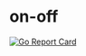 # on-off
[![Go Report Card](https://goreportcard.com/badge/github.com/pthevenet/on-off)](https://goreportcard.com/report/github.com/pthevenet/on-off)
